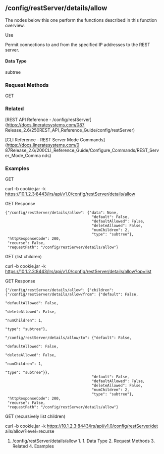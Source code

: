 ## /config/restServer/details/allow

The nodes below this one perform the functions described in this function
overview.

Use

Permit connections to and from the specified IP addresses to the REST server.

#### Data Type

subtree

### Request Methods

GET

### Related

[REST API Reference - /config/restServer](https://docs.lineratesystems.com/087
Release_2.6/250REST_API_Reference_Guide/config/restServer)

[CLI Reference - REST Server Mode Commands](https://docs.lineratesystems.com/0
87Release_2.6/200CLI_Reference_Guide/Configure_Commands/REST_Server_Mode_Comma
nds)

### Examples

GET

curl -b cookie.jar -k
https://10.1.2.3:8443/lrs/api/v1.0/config/restServer/details/allow

GET Response

    
    {"/config/restServer/details/allow": {"data": None,
                                           "default": False,
                                           "defaultAllowed": False,
                                           "deleteAllowed": False,
                                           "numChildren": 2,
                                           "type": "subtree"},
     "httpResponseCode": 200,
     "recurse": False,
     "requestPath": "/config/restServer/details/allow"}
    

GET (list children)

curl -b cookie.jar -k
https://10.1.2.3:8443/lrs/api/v1.0/config/restServer/details/allow?op=list

GET Response

    
    {"/config/restServer/details/allow": {"children": {"/config/restServer/details/allow/from": {"default": False,
                                                                                                    "defaultAllowed": False,
                                                                                                    "deleteAllowed": False,
                                                                                                    "numChildren": 1,
                                                                                                    "type": "subtree"},
                                                         "/config/restServer/details/allow/to": {"default": False,
                                                                                                  "defaultAllowed": False,
                                                                                                  "deleteAllowed": False,
                                                                                                  "numChildren": 1,
                                                                                                  "type": "subtree"}},
                                           "default": False,
                                           "defaultAllowed": False,
                                           "deleteAllowed": False,
                                           "numChildren": 2,
                                           "type": "subtree"},
     "httpResponseCode": 200,
     "recurse": False,
     "requestPath": "/config/restServer/details/allow"}
    

GET (recursively list children)

curl -b cookie.jar -k https://10.1.2.3:8443/lrs/api/v1.0/config/restServer/det
ails/allow?level=recurse

  1. /config/restServer/details/allow
    1.       1. Data Type
    2. Request Methods
    3. Related
    4. Examples

